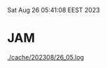 Sat Aug 26 05:41:08 EEST 2023
# JAM
<a href='./cache/202308/26_05.log'>./cache/202308/26_05.log</a>
